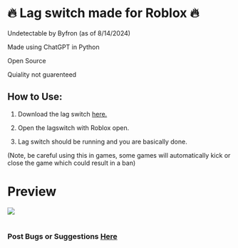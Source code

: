 # 🔥 Lag switch made for Roblox 🔥

Undetectable by Byfron (as of 8/14/2024)

Made using ChatGPT in Python

Open Source

Quiality not guarenteed

## How to Use:

1. Download the lag switch [here.](https://github.com/SquareszLeaf/Leaf-LagSwitch/releases)

2. Open the lagswitch with Roblox open.

3. Lag switch should be running and you are basically done.

(Note, be careful using this in games, some games will automatically kick or close the game which could result in a ban)
# Preview
[![](https://github.com/SquareszLeaf/Leaf-LagSwitch/blob/main/other/Untitled.jpg)](https://www.youtube.com/watch?v=ZNzOxamk4rA)
#
### Post Bugs or Suggestions [Here](https://github.com/SquareszLeaf/Leaf-LagSwitch/issues)

